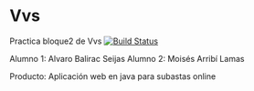 # Vvs
Practica bloque2  de Vvs [![Build Status](https://travis-ci.org/abalirac/Vvs.svg?branch=master)](https://travis-ci.org/abalirac/Vvs)

Alumno 1: Alvaro Balirac Seijas
Alumno 2: Moisés Arribí Lamas


Producto: Aplicación web en java para subastas online
